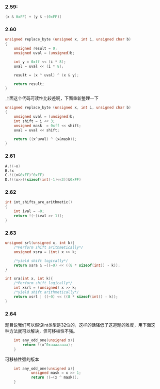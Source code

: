 ### 2.59:
```c
(x & 0xFF) + (y & ~(0xFF))
```

### 2.60
```c
unsigned replace_byte (unsigned x, int i, unsigned char b)
{
	unsigned result = 0;
	unsigned uval = (unsigned)b;

	int y = 0xff << (i * 8);
	uval = uval << (i * 8);

	result = (x ^ uval) ^ (x & y);

	return result;
}            
```
上面这个代码可读性比较差啊，下面重新整理一下
```c
unsigned replace_byte (unsigned x, int i, unsigned char b)
{
	unsigned uval = (unsigned)b;
	int shift = i << 3;
	unsigned mask  = 0xff << shift;
	uval = uval << shift;

	return ((x^uval) ^ (x&mask));
}
```
### 2.61
```c
A.!(~x)
B.!x
C.!((x&0xFF)^0xFF)
D.!((x>>((sizeof(int)-1)<<3))&0xFF)
```
### 2.62
```c
int int_shifts_are_arithmetic()
{
	int ival = ~0;
	return !(~(ival >> 1));
}
```
### 2.63
```c
unsigned srl(unsigned x, int k){
	/*Perform shift arithmetically*/
	unsigned xsra = (int) x >> k;

	/*yield shift logically*/
	return xsra & ~((~0) << ((8 * sizeof(int)) - k));
}

int sra(int x, int k){
	/*Perform shift logically*/
	int xsrl = (unsigned) x >> k;
	/*yield shift arithmetically*/
	return xsrl | ((~0) << ((8 * sizeof(int)) - k));
}
```
### 2.64
题目说我们可以假设int类型是32位的，这样的话降低了这道题的难度，用下面这种方法就可以解决，但可移植性不强。
```c
	int any_odd_one(unsigned x){
		return !(x^0xaaaaaaaa);
	}
```
可移植性强的版本
```c
	int any_odd_one(unsigned x){
			unsigned mask = x >> 1;
			return !(~(x ^ mask));
	}
```
